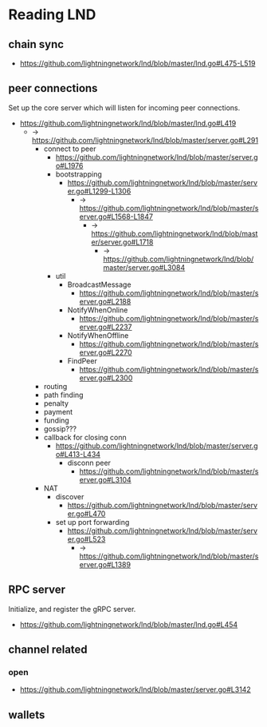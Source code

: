 # Reading LND

## chain sync
+ https://github.com/lightningnetwork/lnd/blob/master/lnd.go#L475-L519

## peer connections
Set up the core server which will listen for incoming peer connections.

+ https://github.com/lightningnetwork/lnd/blob/master/lnd.go#L419
    * -> https://github.com/lightningnetwork/lnd/blob/master/server.go#L291
        - connect to peer
            + https://github.com/lightningnetwork/lnd/blob/master/server.go#L1976
            + bootstrapping
                * https://github.com/lightningnetwork/lnd/blob/master/server.go#L1299-L1306
                    - -> https://github.com/lightningnetwork/lnd/blob/master/server.go#L1568-L1847
                        + -> https://github.com/lightningnetwork/lnd/blob/master/server.go#L1718
                            * -> https://github.com/lightningnetwork/lnd/blob/master/server.go#L3084
            + util
                * BroadcastMessage
                    - https://github.com/lightningnetwork/lnd/blob/master/server.go#L2188
                * NotifyWhenOnline
                    - https://github.com/lightningnetwork/lnd/blob/master/server.go#L2237
                * NotifyWhenOffline
                    - https://github.com/lightningnetwork/lnd/blob/master/server.go#L2270
                * FindPeer
                    - https://github.com/lightningnetwork/lnd/blob/master/server.go#L2300
        - routing
        - path finding
        - penalty
        - payment
        - funding
        - gossip???
        - callback for closing conn
            + https://github.com/lightningnetwork/lnd/blob/master/server.go#L413-L434
                * disconn peer
                    - https://github.com/lightningnetwork/lnd/blob/master/server.go#L3104
        - NAT
            + discover
                * https://github.com/lightningnetwork/lnd/blob/master/server.go#L470
            + set up port forwarding
                * https://github.com/lightningnetwork/lnd/blob/master/server.go#L523
                    - -> https://github.com/lightningnetwork/lnd/blob/master/server.go#L1389

## RPC server
Initialize, and register the gRPC server.

+ https://github.com/lightningnetwork/lnd/blob/master/lnd.go#L454


## channel related
### open
+ https://github.com/lightningnetwork/lnd/blob/master/server.go#L3142


## wallets

